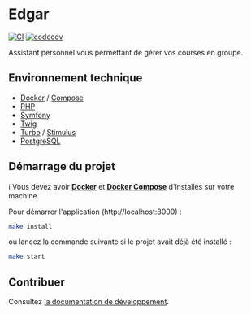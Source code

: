 # Edgar
[![CI](https://github.com/mmarchois/edgar/actions/workflows/ci.yml/badge.svg)](https://github.com/MTES-MCT/edgar/actions/workflows/ci.yml)
[![codecov](https://codecov.io/gh/mmarchois/edgar/branch/master/graph/badge.svg?token=q79Foe8xkl)](https://codecov.io/gh/mmarchois/edgar)

Assistant personnel vous permettant de gérer vos courses en groupe.

## Environnement technique

- [Docker](https://www.docker.com/) / [Compose](https://docs.docker.com/compose/)
- [PHP](https://www.php.net/)
- [Symfony](https://www.symfony.com/)
- [Twig](https://twig.symfony.com/)
- [Turbo](https://turbo.hotwired.dev/) / [Stimulus](https://stimulus.hotwired.dev/)
- [PostgreSQL](https://www.postgresql.org/)

## Démarrage du projet

ℹ️ Vous devez avoir **[Docker](https://www.docker.com/)** et **[Docker Compose](https://docs.docker.com/compose/)** d'installés sur votre machine.

Pour démarrer l'application (http://localhost:8000) :

```bash
make install
```

ou lancez la commande suivante si le projet avait déjà été installé :

```bash
make start
```

## Contribuer

Consultez [la documentation de développement](./docs/README.md).
